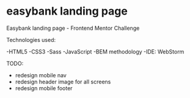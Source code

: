 # easybank landing page
 Easybank landing page - Frontend Mentor Challenge
 
Technologies used:

-HTML5
-CSS3
-Sass
-JavaScript
-BEM methodology
-IDE: WebStorm

TODO:
- redesign mobile nav 
- redesign header image for all screens
- redesign mobile footer
